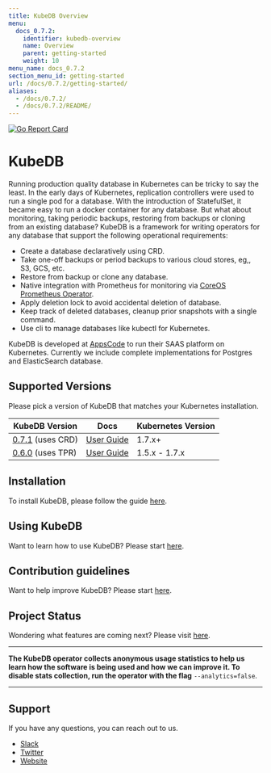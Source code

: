 ```yaml
---
title: KubeDB Overview
menu:
  docs_0.7.2:
    identifier: kubedb-overview
    name: Overview
    parent: getting-started
    weight: 10
menu_name: docs_0.7.2
section_menu_id: getting-started
url: /docs/0.7.2/getting-started/
aliases:
  - /docs/0.7.2/
  - /docs/0.7.2/README/
---
```


[![Go Report Card](https://goreportcard.com/badge/github.com/k8sdb/cli)](https://goreportcard.com/report/github.com/k8sdb/cli)

# KubeDB
Running production quality database in Kubernetes can be tricky to say the least. In the early days of Kubernetes, replication controllers were used to run a single pod for a database. With the introduction of StatefulSet, it became easy to run a docker container for any database. But what about monitoring, taking periodic backups, restoring from backups or cloning from an existing database? KubeDB is a framework for writing operators for any database that support the following operational requirements:

 - Create a database declaratively using CRD.
 - Take one-off backups or period backups to various cloud stores, eg,, S3, GCS, etc.
 - Restore from backup or clone any database.
 - Native integration with Prometheus for monitoring via [CoreOS Prometheus Operator](https://github.com/coreos/prometheus-operator).
 - Apply deletion lock to avoid accidental deletion of database.
 - Keep track of deleted databases, cleanup prior snapshots with a single command.
 - Use cli to manage databases like kubectl for Kubernetes.

KubeDB is developed at [AppsCode](https://twitter.com/AppsCodeHQ) to run their SAAS platform on Kubernetes. Currently we include complete implementations for Postgres and ElasticSearch database.

## Supported Versions
Please pick a version of KubeDB that matches your Kubernetes installation.

| KubeDB Version                                                      | Docs                                                       | Kubernetes Version |
|---------------------------------------------------------------------|------------------------------------------------------------|--------------------|
| [0.7.1](https://github.com/k8sdb/cli/releases/tag/0.7.1) (uses CRD) | [User Guide](https://github.com/k8sdb/cli/tree/0.7.1/docs) | 1.7.x+             |
| [0.6.0](https://github.com/k8sdb/cli/releases/tag/0.6.0) (uses TPR) | [User Guide](https://github.com/k8sdb/cli/tree/0.6.0/docs) | 1.5.x - 1.7.x      |

## Installation
To install KubeDB, please follow the guide [here](/docs/install.md).

## Using KubeDB
Want to learn how to use KubeDB? Please start [here](/docs/tutorials/README.md).

## Contribution guidelines
Want to help improve KubeDB? Please start [here](/CONTRIBUTING.md).

## Project Status
Wondering what features are coming next? Please visit [here](/ROADMAP.md).

---

**The KubeDB operator collects anonymous usage statistics to help us learn how the software is being used and how we can improve it. To disable stats collection, run the operator with the flag** `--analytics=false`.

---

## Support
If you have any questions, you can reach out to us.
* [Slack](https://slack.appscode.com)
* [Twitter](https://twitter.com/AppsCodeHQ)
* [Website](https://appscode.com)
